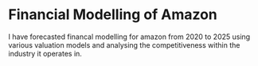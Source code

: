 # Financial Modelling of Amazon

I have forecasted financal modelling for amazon from 2020 to 2025 using various valuation models and analysing the competitiveness
 within the industry it operates in.
